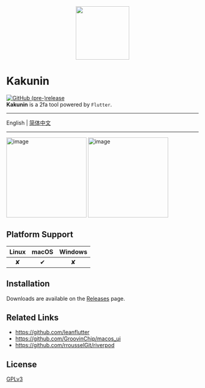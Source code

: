 <p align="center" style="margin:32px 0;"> 
  <img width="140"  src="https://user-images.githubusercontent.com/25399519/213915074-9bed000c-62de-4122-9794-1360b479c833.png">
</p>

# Kakunin

[![GitHub (pre-)release](https://img.shields.io/github/v/release/zsakvo/Kakunin.svg?include_prereleases&style=flat-square)](https://github.com/zsakvo/Kakunin/releases)  
**Kakunin** is a 2fa tool powered by `Flutter`.

---

English | [简体中文](./README-ZH.md)

---

<center align="left"><img width="210" alt="image" src="https://user-images.githubusercontent.com/25399519/213914134-0c5a3fb5-f37a-484a-bb4f-2cd64e84de76.png"> <img width="210" alt="image" src="https://user-images.githubusercontent.com/25399519/213914162-15849193-7c68-44db-bd42-cfe75d71b2e6.png"></center>

## Platform Support

| Linux | macOS | Windows |
| :---: | :---: | :-----: |
|   ✘   |   ✔   |    ✘    |

## Installation

Downloads are available on the [Releases](https://github.com/zsakvo/Kakunin/releases/latest) page.

## Related Links

- https://github.com/leanflutter
- https://github.com/GroovinChip/macos_ui
- https://github.com/rrousselGit/riverpod

## License

[GPLv3](./LICENSE)
